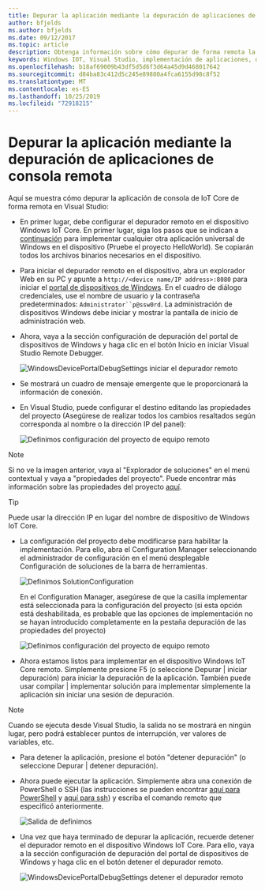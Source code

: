 ```yaml
---
title: Depurar la aplicación mediante la depuración de aplicaciones de consola remota
author: bfjelds
ms.author: bfjelds
ms.date: 09/12/2017
ms.topic: article
description: Obtenga información sobre cómo depurar de forma remota la aplicación de consola de IoT Core en Visual Studio.
keywords: Windows IOT, Visual Studio, implementación de aplicaciones, depuración remota
ms.openlocfilehash: b18af69009b43df5d5d6f3d64a45d9d468017642
ms.sourcegitcommit: d84ba83c412d5c245e89880a4fca6155d98c8f52
ms.translationtype: MT
ms.contentlocale: es-ES
ms.lasthandoff: 10/25/2019
ms.locfileid: "72918215"
---
```

# <a name="debug-your-app-using-remote-console-app-debugging"></a>Depurar la aplicación mediante la depuración de aplicaciones de consola remota

Aquí se muestra cómo depurar la aplicación de consola de IoT Core de forma remota en Visual Studio:

* En primer lugar, debe configurar el depurador remoto en el dispositivo Windows IoT Core. En primer lugar, siga los pasos que se indican a [continuación](AppDeployment.md) para implementar cualquier otra aplicación universal de Windows en el dispositivo (Pruebe el proyecto HelloWorld). Se copiarán todos los archivos binarios necesarios en el dispositivo. 

* Para iniciar el depurador remoto en el dispositivo, abra un explorador Web en su PC y apunte a `http://<device name/IP address>:8080` para iniciar el [portal de dispositivos de Windows](../manage-your-device/DevicePortal.md). En el cuadro de diálogo credenciales, use el nombre de usuario y la contraseña predeterminados: `Administrator``p@ssw0rd`. La administración de dispositivos Windows debe iniciar y mostrar la pantalla de inicio de administración web.

* Ahora, vaya a la sección configuración de depuración del portal de dispositivos de Windows y haga clic en el botón Inicio en iniciar Visual Studio Remote Debugger. 

    ![WindowsDevicePortalDebugSettings iniciar el depurador remoto](../media/Console/device_portal_start_debugger.png)

* Se mostrará un cuadro de mensaje emergente que le proporcionará la información de conexión. 

*  En Visual Studio, puede configurar el destino editando las propiedades del proyecto (Asegúrese de realizar todos los cambios resaltados según corresponda al nombre o la dirección IP del panel):

    ![Definimos configuración del proyecto de equipo remoto](../media/Console/console_project_settings.png)
    
> [!NOTE]
> Si no ve la imagen anterior, vaya al "Explorador de soluciones" en el menú contextual y vaya a "propiedades del proyecto". Puede encontrar más información sobre las propiedades del proyecto [aquí](https://docs.microsoft.com/visualstudio/ide/managing-project-and-solution-properties?view=vs-2017).

> [!TIP]
> Puede usar la dirección IP en lugar del nombre de dispositivo de Windows IoT Core.

* La configuración del proyecto debe modificarse para habilitar la implementación.  Para ello, abra el Configuration Manager seleccionando el administrador de configuración en el menú desplegable Configuración de soluciones de la barra de herramientas.

    ![Definimos SolutionConfiguration](../media/Console/configuration_management.png)

    En el Configuration Manager, asegúrese de que la casilla implementar está seleccionada para la configuración del proyecto (si esta opción está deshabilitada, es probable que las opciones de implementación no se hayan introducido completamente en la pestaña depuración de las propiedades del proyecto)

    ![Definimos configuración del proyecto de equipo remoto](../media/Console/deploy_checkbox.png)

* Ahora estamos listos para implementar en el dispositivo Windows IoT Core remoto. Simplemente presione F5 (o seleccione Depurar \| iniciar depuración) para iniciar la depuración de la aplicación. También puede usar compilar \| implementar solución para implementar simplemente la aplicación sin iniciar una sesión de depuración.

> [!NOTE]
> Cuando se ejecuta desde Visual Studio, la salida no se mostrará en ningún lugar, pero podrá establecer puntos de interrupción, ver valores de variables, etc.

* Para detener la aplicación, presione el botón "detener depuración" (o seleccione Depurar \| detener depuración).

* Ahora puede ejecutar la aplicación.  Simplemente abra una conexión de PowerShell o SSH (las instrucciones se pueden encontrar [aquí para PowerShell](../connect-your-device/PowerShell.md) y [aquí para ssh](../connect-your-device/SSH.md)) y escriba el comando remoto que especificó anteriormente.

    ![Salida de definimos](../media/Console/console_output.png)

* Una vez que haya terminado de depurar la aplicación, recuerde detener el depurador remoto en el dispositivo Windows IoT Core. Para ello, vaya a la sección configuración de depuración del portal de dispositivos de Windows y haga clic en el botón detener el depurador remoto.

    ![WindowsDevicePortalDebugSettings detener el depurador remoto](../media/Console/device_portal_stop_debugger.PNG)

